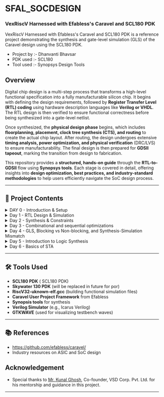 # SFAL_SOCDESIGN  
### VexRiscV Harnessed with Efabless's Caravel and SCL180 PDK

 VexRiscV Harnessed with Efabless's Caravel and SCL180 PDK is a reference project demonstrating the synthesis and gate-level simulation (GLS) of the Caravel design using the SCL180 PDK.

- Project by :- Dhanvanti Bhavsar
- PDK used :- SCL180
- Tool used :- Synopsys Design Tools

## Overview  
Digital chip design is a multi-step process that transforms a high-level functional specification into a fully manufacturable silicon chip. It begins with defining the design requirements, followed by **Register Transfer Level (RTL) coding** using hardware description languages like **Verilog or VHDL**. The RTL design is then verified to ensure functional correctness before being synthesized into a gate-level netlist.  

Once synthesized, the **physical design phase** begins, which includes **floorplanning, placement, clock tree synthesis (CTS), and routing** to create the actual chip layout. After routing, the design undergoes extensive **timing analysis, power optimization, and physical verification** (DRC/LVS) to ensure manufacturability. The final design is then prepared for **GDSII tapeout**, marking the transition from design to fabrication.  

This repository provides a **structured, hands-on guide** through the **RTL-to-GDSII** flow using **Synopsys tools**. Each stage is covered in detail, offering insights into **design optimization, best practices, and industry-standard methodologies** to help users efficiently navigate the SoC design process.  

---

## 📌 Project Contents
 
<details> 
<summary> DAY 0 - Introduction & Setup</summary>

### Day 0 - Introduction & Setup  
- Overview of the SoC design flow  
- Installing and setting up required tools  
- Understanding the design environment
</details> 

<details> 
<summary> Day 1 - RTL Design & Simulation</summary>

### Day 1 - RTL Design & Simulation  
- Introduction to verilog RTLdesign and Synthesis  
- Functional simulation using Synopsys tools  
- Testbench creation and waveform analysis using GTK Wave  
</details> 

<details> 
<summary> Day 2 - Synthesis & Constraints</summary>

### Day 2 - Synthesis & Constraints  
- introduction to timing libs  
- Hierarchial vs Flat Synthesis  
- Flop Coding Styles  
</details>

<details> 
<summary> Day 3 - Combinational and sequential optimizations</summary>

### Day 3 - Combinational and sequential optimizations
- Introduction to optimizations  
- Combinational Logic Optimizations 
- Sequential Logic Optimizations 
- Sequential Optimizations for Unused Outputs
</details>

<details> 
<summary> Day 4 - GLS, Blocking vs Non-blocking, and Synthesis-Simulation Mismatch</summary>

### Day 4 - GLS, Blocking vs Non-blocking, and Synthesis-Simulation Mismatch  
- GLS, Synthesis-Simulation Mismatch, and Blocking/Non-blocking Statements 
- Labs on GLS and Synthesis  
</details>

<details> 
<summary> Day 5 - Introduction to Logic Synthesis</summary>

### Day 5 - Introduction to Logic Synthesis  
- PDK Used- SCL180  
- Getting started with DC shell  
</details>

<details> 
<summary> Day 6 - Basics of STA </summary>

### Day 6 - Basics of STA 
- Introduction to STA and its contraints 
- Timing .libs and Exploration   
</details>



---

## 🛠️ Tools Used  
- **SCL180 PDK** ( SCL180 PDK)
- **Skywater 130 PDK** (will be replaced in future for por)
- **RiscV32-uknown-elf.gcc** (building functional simulation files)
- **Caravel User Project Framework** from Efabless
- **Synopsis tools** for synthesis
- **Verilog Simulator** (e.g., Icarus Verilog)
- **GTKWAVE** (used for visualizing testbench waves)

---

## 📚 References  
- https://github.com/efabless/caravel/ 
- Industry resources on ASIC and SoC design  

## Acknowledgement
- Special thanks to [Mr. Kunal Ghosh](https://github.com/kunalg123), Co-founder, VSD Corp. Pvt. Ltd. for his mentorship and guidance in this project.
---
  
  
